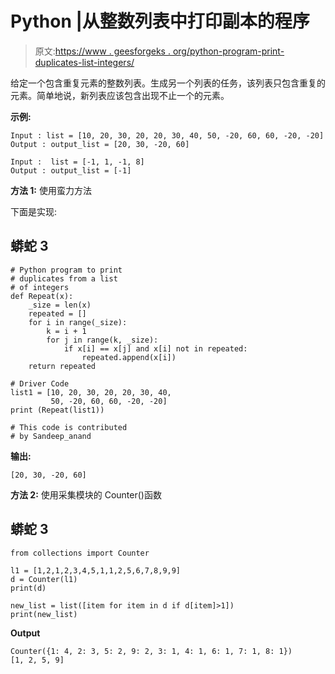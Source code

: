 # Python |从整数列表中打印副本的程序

> 原文:[https://www . geesforgeks . org/python-program-print-duplicates-list-integers/](https://www.geeksforgeeks.org/python-program-print-duplicates-list-integers/)

给定一个包含重复元素的整数列表。生成另一个列表的任务，该列表只包含重复的元素。简单地说，新列表应该包含出现不止一个的元素。

**示例:**

```
Input : list = [10, 20, 30, 20, 20, 30, 40, 50, -20, 60, 60, -20, -20]
Output : output_list = [20, 30, -20, 60]

Input :  list = [-1, 1, -1, 8]
Output : output_list = [-1]
```

**方法 1:** 使用蛮力方法

下面是实现:

## 蟒蛇 3

```
# Python program to print
# duplicates from a list
# of integers
def Repeat(x):
    _size = len(x)
    repeated = []
    for i in range(_size):
        k = i + 1
        for j in range(k, _size):
            if x[i] == x[j] and x[i] not in repeated:
                repeated.append(x[i])
    return repeated

# Driver Code
list1 = [10, 20, 30, 20, 20, 30, 40,
         50, -20, 60, 60, -20, -20]
print (Repeat(list1))

# This code is contributed
# by Sandeep_anand
```

**输出:**

```
[20, 30, -20, 60]
```

**方法 2:** 使用采集模块的 Counter()函数

## 蟒蛇 3

```
from collections import Counter

l1 = [1,2,1,2,3,4,5,1,1,2,5,6,7,8,9,9]
d = Counter(l1)
print(d)

new_list = list([item for item in d if d[item]>1])
print(new_list)
```

**Output**

```
Counter({1: 4, 2: 3, 5: 2, 9: 2, 3: 1, 4: 1, 6: 1, 7: 1, 8: 1})
[1, 2, 5, 9]
```